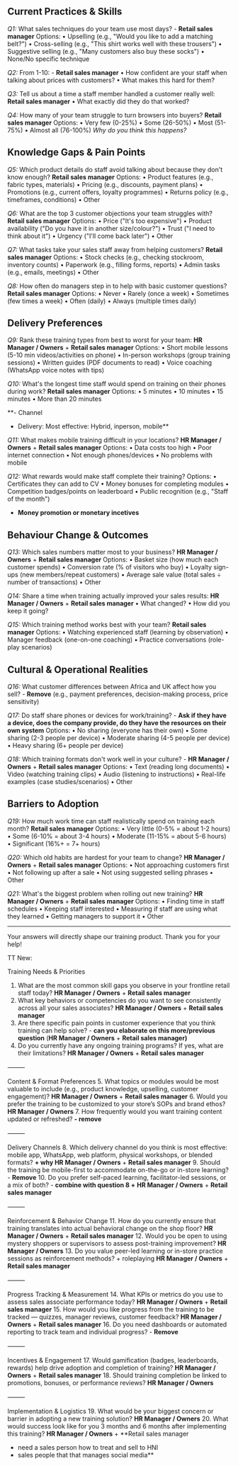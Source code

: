 ## Current Practices & Skills

*Q1:* What sales techniques do your team use most days? - **Retail sales  manager**
Options:
•⁠  ⁠Upselling (e.g., "Would you like to add a matching belt?")
•⁠  ⁠Cross-selling (e.g., "This shirt works well with these trousers")
•⁠  ⁠Suggestive selling (e.g., "Many customers also buy these socks")
•⁠  ⁠None/No specific technique

*Q2:* From 1-10: - **Retail sales manager**
•⁠  ⁠How confident are your staff when talking about prices with customers?
•⁠  ⁠What makes this hard for them?

*Q3:* Tell us about a time a staff member handled a customer really well: **Retail sales  manager**
•⁠  ⁠What exactly did they do that worked?

*Q4:* How many of your team struggle to turn browsers into buyers? **Retail sales manager**
Options:
•⁠  ⁠Very few (0-25%)
•⁠  ⁠Some (26-50%)
•⁠  ⁠Most (51-75%)
•⁠  ⁠Almost all (76-100%)
*Why do you think this happens?*

## Knowledge Gaps & Pain Points

*Q5:* Which product details do staff avoid talking about because they don't know enough? **Retail sales manager**
Options:
•⁠  ⁠Product features (e.g., fabric types, materials)
•⁠  ⁠Pricing (e.g., discounts, payment plans)
•⁠  ⁠Promotions (e.g., current offers, loyalty programmes)
•⁠  ⁠Returns policy (e.g., timeframes, conditions)
•⁠  ⁠Other

*Q6:* What are the top 3 customer objections your team struggles with? **Retail sales manager**
Options:
•⁠  ⁠Price ("It's too expensive")
•⁠  ⁠Product availability ("Do you have it in another size/colour?")
•⁠  ⁠Trust ("I need to think about it")
•⁠  ⁠Urgency ("I'll come back later")
•⁠  ⁠Other

*Q7:* What tasks take your sales staff away from helping customers? **Retail sales manager**
Options:
•⁠  ⁠Stock checks (e.g., checking stockroom, inventory counts)
•⁠  ⁠Paperwork (e.g., filling forms, reports)
•⁠  ⁠Admin tasks (e.g., emails, meetings)
•⁠  ⁠Other

*Q8:* How often do managers step in to help with basic customer questions? **Retail sales manager**
Options:
•⁠  ⁠Never
•⁠  ⁠Rarely (once a week)
•⁠  ⁠Sometimes (few times a week)
•⁠  ⁠Often (daily)
•⁠  ⁠Always (multiple times daily)

## Delivery Preferences

*Q9:* Rank these training types from best to worst for your team: **HR Manager / Owners** + **Retail sales manager**
Options:
•⁠  ⁠Short mobile lessons (5-10 min videos/activities on phone)
•⁠  ⁠In-person workshops (group training sessions)
•⁠  ⁠Written guides (PDF documents to read)
•⁠  ⁠Voice coaching (WhatsApp voice notes with tips)

*Q10:* What's the longest time staff would spend on training on their phones during work? **Retail sales manager**
Options:
•⁠  ⁠5 minutes
•⁠  ⁠10 minutes
•⁠  ⁠15 minutes
•⁠  ⁠More than 20 minutes


**- Channel
- Delivery: Most effective: Hybrid, inperson, mobile** 

*Q11:* What makes mobile training difficult in your locations? **HR Manager / Owners** + **Retail sales manager**
Options:
•⁠  ⁠Data costs too high
•⁠  ⁠Poor internet connection
•⁠  ⁠Not enough phones/devices
•⁠  ⁠No problems with mobile

*Q12:* What rewards would make staff complete their training?
Options:
•⁠  ⁠Certificates they can add to CV
•⁠  ⁠Money bonuses for completing modules
•⁠  ⁠Competition badges/points on leaderboard
•⁠  ⁠Public recognition (e.g., "Staff of the month")

- **Money promotion or monetary incetives** 

## Behaviour Change & Outcomes

*Q13:* Which sales numbers matter most to your business? **HR Manager / Owners** + **Retail sales manager**
Options:
•⁠  ⁠Basket size (how much each customer spends)
•⁠  ⁠Conversion rate (% of visitors who buy)
•⁠  ⁠Loyalty sign-ups (new members/repeat customers)
•⁠  ⁠Average sale value (total sales ÷ number of transactions)
•⁠  ⁠Other

*Q14:* Share a time when training actually improved your sales results: **HR Manager / Owners** + **Retail sales manager**
•⁠  ⁠What changed?
•⁠  ⁠How did you keep it going?

*Q15:* Which training method works best with your team? **Retail sales manager**
Options:
•⁠  ⁠Watching experienced staff (learning by observation)
•⁠  ⁠Manager feedback (one-on-one coaching)
•⁠  ⁠Practice conversations (role-play scenarios)

## Cultural & Operational Realities

*Q16:* What customer differences between Africa and UK affect how you sell? - **Remove** 
(e.g., payment preferences, decision-making process, price sensitivity)

*Q17:* Do staff share phones or devices for work/training? - **Ask if they have a device, does the company provide, do they have the resources on their own system** 
Options:
•⁠  ⁠No sharing (everyone has their own)
•⁠  ⁠Some sharing (2-3 people per device)
•⁠  ⁠Moderate sharing (4-5 people per device)
•⁠  ⁠Heavy sharing (6+ people per device)

*Q18:* Which training formats don't work well in your culture? -  **HR Manager / Owners** + **Retail sales manager**
Options:
•⁠  ⁠Text (reading long documents)
•⁠  ⁠Video (watching training clips)
•⁠  ⁠Audio (listening to instructions)
•⁠  ⁠Real-life examples (case studies/scenarios)
•⁠  ⁠Other

## Barriers to Adoption

*Q19:* How much work time can staff realistically spend on training each month? **Retail sales manager**
Options:
•⁠  ⁠Very little (0-5% = about 1-2 hours)
•⁠  ⁠Some (6-10% = about 3-4 hours)
•⁠  ⁠Moderate (11-15% = about 5-6 hours)
•⁠  ⁠Significant (16%+ = 7+ hours)

*Q20:* Which old habits are hardest for your team to change? **HR Manager / Owners** + **Retail sales manager**
Options:
•⁠  ⁠Not approaching customers first
•⁠  ⁠Not following up after a sale
•⁠  ⁠Not using suggested selling phrases
•⁠  ⁠Other

*Q21:* What's the biggest problem when rolling out new training? **HR Manager / Owners** + **Retail sales manager**
Options:
•⁠  ⁠Finding time in staff schedules
•⁠  ⁠Keeping staff interested
•⁠  ⁠Measuring if staff are using what they learned
•⁠  ⁠Getting managers to support it
•⁠  ⁠Other

---

Your answers will directly shape our training product. Thank you for your help!


TT New:



Training Needs & Priorities
1.	What are the most common skill gaps you observe in your frontline retail staff today? **HR Manager / Owners** + **Retail sales manager**
2.	What key behaviors or competencies do you want to see consistently across all your sales associates? **HR Manager / Owners** + **Retail sales manager**
3.	Are there specific pain points in customer experience that you think training can help solve? - **can you elaborate on this more/previous question** (**HR Manager / Owners** + **Retail sales manager)**
4.	Do you currently have any ongoing training programs? If yes, what are their limitations? **HR Manager / Owners** + **Retail sales manager**

⸻

Content & Format Preferences
5.	What topics or modules would be most valuable to include (e.g., product knowledge, upselling, customer engagement)? **HR Manager / Owners** + **Retail sales manager**
6.	Would you prefer the training to be customized to your store’s SOPs and brand ethos? **HR Manager / Owners**
7.	How frequently would you want training content updated or refreshed? **- remove**

⸻

Delivery Channels
8.	Which delivery channel do you think is most effective: mobile app, WhatsApp, web platform, physical workshops, or blended formats? **+ why HR Manager / Owners** + **Retail sales manager**
9.	Should the training be mobile-first to accommodate on-the-go or in-store learning?  - **Remove**
10.	Do you prefer self-paced learning, facilitator-led sessions, or a mix of both? - **combine with question 8 +** **HR Manager / Owners** + **Retail sales manager**

⸻

Reinforcement & Behavior Change
11.	How do you currently ensure that training translates into actual behavioral change on the shop floor? **HR Manager / Owners** + **Retail sales manager**
12.	Would you be open to using mystery shoppers or supervisors to assess post-training improvement? **HR Manager / Owners**
13.	Do you value peer-led learning or in-store practice sessions as reinforcement methods? + roleplaying **HR Manager / Owners** + **Retail sales manager**

⸻

Progress Tracking & Measurement
14.	What KPIs or metrics do you use to assess sales associate performance today? **HR Manager / Owners** + **Retail sales manager**
15.	How would you like progress from the training to be tracked — quizzes, manager reviews, customer feedback? **HR Manager / Owners** + **Retail sales manager**
16.	Do you need dashboards or automated reporting to track team and individual progress? - **Remove** 

⸻

Incentives & Engagement
17.	Would gamification (badges, leaderboards, rewards) help drive adoption and completion of training? **HR Manager / Owners** + **Retail sales manager**
18.	Should training completion be linked to promotions, bonuses, or performance reviews? **HR Manager / Owners**

⸻

Implementation & Logistics
19.	What would be your biggest concern or barrier in adopting a new training solution? **HR Manager / Owners**
20.	What would success look like for you 3 months and 6 months after implementing this training? **HR Manager / Owners** + **Retail sales manager

+ need a sales person how to treat and sell to HNI 
+ sales people that that manages social media** 